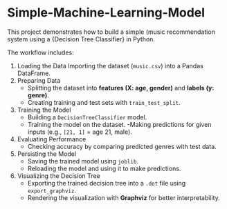 # Simple-Machine-Learning-Model
This project demonstrates how to build a simple (music recommendation system using a {Decision Tree Classifier} in Python.

The workflow includes:
1. Loading the Data
   Importing the dataset (`music.csv`) into a Pandas DataFrame.
2. Preparing Data
   - Splitting the dataset into **features (X: age, gender)** and **labels (y: genre)**.
   -  Creating training and test sets with `train_test_split`.
3. Training the Model
   - Building a `DecisionTreeClassifier` model.
   - Training the model on the dataset.
   -Making predictions for given inputs (e.g., `[21, 1]` = age 21, male).
4. Evaluating Performance
   - Checking accuracy by comparing predicted genres with test data.
5. Persisting the Model
   - Saving the trained model using `joblib`.
   - Reloading the model and using it to make predictions.
6. Visualizing the Decision Tree
   - Exporting the trained decision tree into a `.dot` file using `export_graphviz`.
   - Rendering the visualization with **Graphviz** for better interpretability.
